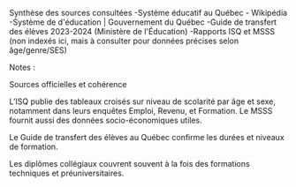 Synthèse des sources consultées
-Système éducatif au Québec - Wikipédia
-Système de d'éducation | Gouvernement du Québec
-Guide de transfert des élèves 2023-2024 (Ministère de l'Éducation)
-Rapports ISQ et MSSS (non indexés ici, mais à consulter pour données précises selon âge/genre/SES)

Notes :

Sources officielles et cohérence

L’ISQ publie des tableaux croisés sur niveau de scolarité par âge et sexe, notamment dans leurs enquêtes Emploi, Revenu, et Formation. Le MSSS fournit aussi des données socio-économiques utiles.

Le Guide de transfert des élèves au Québec confirme les durées et niveaux de formation.

Les diplômes collégiaux couvrent souvent à la fois des formations techniques et préuniversitaires.